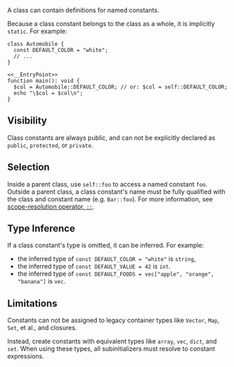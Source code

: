 A class can contain definitions for named constants.

Because a class constant belongs to the class as a whole, it is implicitly `static`. For example:

```Hack
class Automobile {
  const DEFAULT_COLOR = "white";
  // ...
}

<<__EntryPoint>>
function main(): void {
  $col = Automobile::DEFAULT_COLOR; // or: $col = self::DEFAULT_COLOR;
  echo "\$col = $col\n";
}
```

## Visibility
Class constants are always public, and can not be explicitly declared as `public`, `protected`, or `private`.

## Selection
Inside a parent class, use `self::foo` to access a named constant `foo`. Outside a parent class, a class constant's name must be fully qualified with the class and constant name (e.g. `Bar::foo`). For more information, see [scope-resolution operator, `::`](/hack/expressions-and-operators/scope-resolution).

## Type Inference
If a class constant's type is omitted, it can be inferred. For example:
* the inferred type of `const DEFAULT_COLOR = "white"` is `string`,
* the inferred type of `const DEFAULT_VALUE = 42` is `int`.
* the inferred type of `const DEFAULT_FOODS = vec["apple", "orange", "banana"]` is `vec`.

## Limitations
Constants can not be assigned to legacy container types like `Vector`, `Map`, `Set`, et al., and closures.

Instead, create constants with equivalent types like `array`, `vec`, `dict`, and `set`. When using these types, all subinitializers must resolve to constant expressions.
